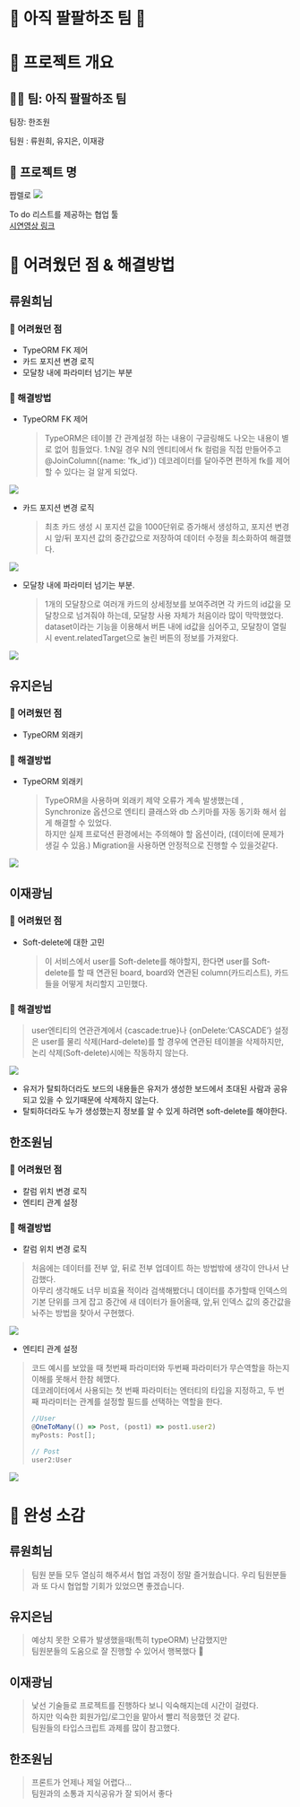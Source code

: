 # 💪 아직 팔팔하조 팀 💪

# 🚀 프로젝트 개요

## 🧑‍💻 팀: **아직 팔팔하조 팀**

팀장: 한조원

팀원 : 류원희, 유지은, 이재광

## 📌 **프로젝트 명**

짭렐로
![](https://velog.velcdn.com/images/jw01987/post/0ebd209f-1f92-4309-b4a4-9dbe11f3198d/image.png)

To do 리스트를 제공하는 협업 툴  
[시연영상 링크](https://youtu.be/8bzCjmeoM3o)

# 🤯 어려웠던 점 & 해결방법

## 류원희님

### 🤔 어려웠던 점

- TypeORM FK 제어
- 카드 포지션 변경 로직
- 모달창 내에 파라미터 넘기는 부분

### 🔧 해결방법

- TypeORM FK 제어

  > TypeORM은 테이블 간 관계설정 하는 내용이 구글링해도 나오는 내용이 별로 없어 힘들었다.
  > 1:N일 경우 N의 엔티티에서 fk 컬럼을 직접 만들어주고 @JoinColumn({name: 'fk_id'}) 데코레이터를 달아주면 편하게 fk를 제어할 수 있다는 걸 알게 되었다.

![](https://velog.velcdn.com/images/jw01987/post/1c2b2821-281d-498e-9371-8108551c00ed/image.png)

- 카드 포지션 변경 로직

  > 최초 카드 생성 시 포지션 값을 1000단위로 증가해서 생성하고, 포지션 변경 시 앞/뒤 포지션 값의 중간값으로 저장하여 데이터 수정을 최소화하여 해결했다.

![](https://velog.velcdn.com/images/jw01987/post/4867f194-74b3-4542-a009-dd081911cfc8/image.png)

- 모달창 내에 파라미터 넘기는 부분.

  > 1개의 모달창으로 여러개 카드의 상세정보를 보여주려면 각 카드의 id값을 모달창으로 넘겨줘야 하는데, 모달창 사용 자체가 처음이라 많이 막막했었다.
  > dataset이라는 기능을 이용해서 버튼 내에 id값을 심어주고, 모달창이 열릴 시 event.relatedTarget으로 눌린 버튼의 정보를 가져왔다.

![](https://velog.velcdn.com/images/jw01987/post/63fd4040-e95e-448c-8bf5-5530de42c0f8/image.png)

## 유지은님

### 🤔 어려웠던 점

- TypeORM 외래키

### 🔧 해결방법

- TypeORM 외래키

  > TypeORM을 사용하며 외래키 제약 오류가 계속 발생했는데 , Synchronize 옵션으로 엔티티 클래스와 db 스키마를 자동 동기화 해서 쉽게 해결할 수 있었다.  
  > 하지만 실제 프로덕션 환경에서는 주의해야 할 옵션이라, (데이터에 문제가 생길 수 있음.)
  > Migration을 사용하면 안정적으로 진행할 수 있을것같다.

![](https://velog.velcdn.com/images/jw01987/post/2e87c205-a3b3-4efe-8eda-ed2c6c6abd43/image.png)

## 이재광님

### 🤔 어려웠던 점

- Soft-delete에 대한 고민
  > 이 서비스에서 user를 Soft-delete를 해야할지, 한다면 user를 Soft-delete를 할 때 연관된 board, board와 연관된 column(카드리스트), 카드들을 어떻게 처리할지 고민했다.

### 🔧 해결방법

> user엔티티의 연관관계에서 {cascade:true}나 {onDelete:’CASCADE’} 설정은 user를 물리 삭제(Hard-delete)를 할 경우에 연관된 테이블을 삭제하지만, 논리 삭제(Soft-delete)시에는 작동하지 않는다.

![](https://velog.velcdn.com/images/jw01987/post/6ac8c33b-1048-46ed-a2f9-ef4e91424727/image.png)

- 유저가 탈퇴하더라도 보드의 내용들은 유저가 생성한 보드에서 초대된 사람과 공유되고 있을 수 있기때문에 삭제하지 않는다.
- 탈퇴하더라도 누가 생성했는지 정보를 알 수 있게 하려면 soft-delete를 해야한다.

## 한조원님

### 🤔 어려웠던 점

- 칼럼 위치 변경 로직
- 엔티티 관계 설정

### 🔧 해결방법

- 칼럼 위치 변경 로직

> 처음에는 데이터를 전부 앞, 뒤로 전부 업데이트 하는 방법밖에 생각이 안나서 난감했다.  
> 아무리 생각해도 너무 비효율 적이라 검색해봤더니
> 데이터를 추가할때 인덱스의 기본 단위를 크게 잡고 중간에 새 데이터가 들어올때, 앞,뒤 인덱스 값의 중간값을 놔주는 방법을 찾아서 구현했다.

![](https://velog.velcdn.com/images/jw01987/post/193ee9fe-8c15-46e3-ad2e-234ac14a7ac9/image.png)

- 엔티티 관계 설정

> 코드 예시를 보았을 때 첫번째 파라미터와 두번째 파라미터가 무슨역할을 하는지 이해를 못해서 한참 헤맸다.  
> 데코레이터에서 사용되는 첫 번째 파라미터는 엔터티의 타입을 지정하고, 두 번째 파라미터는 관계를 설정할 필드를 선택하는 역할을 한다.
>
> ```js
> //User
> @OneToMany(() => Post, (post1) => post1.user2)
> myPosts: Post[];
>
> // Post
> user2:User
> ```

![](https://velog.velcdn.com/images/jw01987/post/b5c0e1bb-4329-4b44-ae4d-8bb513ad2daa/image.png)

# 🌟 완성 소감

## 류원희님

> 팀원 분들 모두 열심히 해주셔서 협업 과정이 정말 즐거웠습니다.
> 우리 팀원분들과 또 다시 협업할 기회가 있었으면 좋겠습니다.

## 유지은님

> 예상치 못한 오류가 발생했을때(특히 typeORM) 난감했지만  
> 팀원분들의 도움으로 잘 진행할 수 있어서 행복했다 🙂

## 이재광님

> 낯선 기술들로 프로젝트를 진행하다 보니 익숙해지는데 시간이 걸렸다.  
> 하지만 익숙한 회원가입/로그인을 맡아서 빨리 적응했던 것 같다.  
> 팀원들의 타입스크립트 과제를 많이 참고했다.

## 한조원님

> 프론트가 언제나 제일 어렵다...  
> 팀원과의 소통과 지식공유가 잘 되어서 좋다
